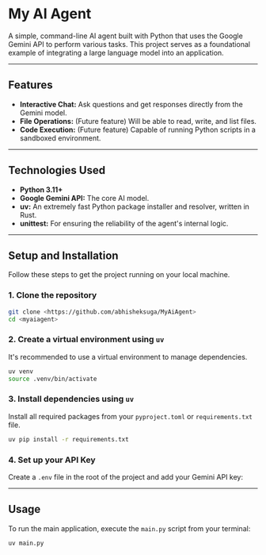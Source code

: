 # My AI Agent

A simple, command-line AI agent built with Python that uses the Google Gemini API to perform various tasks. This project serves as a foundational example of integrating a large language model into an application.

---

## Features

- **Interactive Chat:** Ask questions and get responses directly from the Gemini model.
- **File Operations:** (Future feature) Will be able to read, write, and list files.
- **Code Execution:** (Future feature) Capable of running Python scripts in a sandboxed environment.

---

## Technologies Used

- **Python 3.11+**
- **Google Gemini API:** The core AI model.
- **uv:** An extremely fast Python package installer and resolver, written in Rust.
- **unittest:** For ensuring the reliability of the agent's internal logic.

---

## Setup and Installation

Follow these steps to get the project running on your local machine.

### 1. **Clone the repository**

```bash
git clone <https://github.com/abhisheksuga/MyAiAgent>
cd <myaiagent>

```
### 2. **Create a virtual environment using `uv`**


It's recommended to use a virtual environment to manage dependencies.

```bash
uv venv
source .venv/bin/activate

```
### 3. **Install dependencies using `uv`**

Install all required packages from your `pyproject.toml` or `requirements.txt` file.

```bash
uv pip install -r requirements.txt

```

### 4. **Set up your API Key**

Create a `.env` file in the root of the project and add your Gemini API key:


---

## Usage

To run the main application, execute the `main.py` script from your terminal:

```bash
uv main.py
